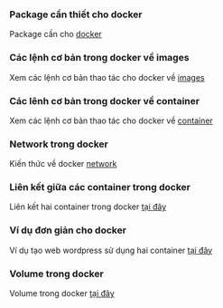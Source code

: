 ### Package cần thiết cho docker

Package cần cho [docker](Some_package_need_in_container.md)

### Các lệnh cơ bản trong docker về images

Xem các lệnh cơ bản thao tác cho docker về [images](Command_image_docker.md)

### Các lênh cơ bản trong docker về container

Xem các lệnh cơ bản thao tác cho docker về [container](Command_container_docker.md)

### Network trong docker

Kiến thức về docker [network](network_in_docker.md)

### Liên kết giữa các container trong docker

Liên kết hai container trong docker [tại đây](Link_two_between_container.md)

### Ví dụ đơn giản cho docker 

Ví dụ tạo web wordpress sử dụng hai container [tại đây](Exsample_create_two_container_web.md)

### Volume trong docker

Volume trong docker [tại đây](Volume_in_docker.md)
